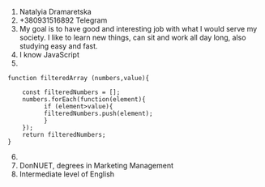 1. Natalyia Dramaretska
2. +380931516892 Telegram
3. My goal is to have good and interesting job with what I would serve my society. I like to learn new things, can sit and work all day long, also studying  easy and fast. 
4. I know JavaScript
5. 
```
function filteredArray (numbers,value){

    const filteredNumbers = [];
    numbers.forEach(function(element){
          if (element>value){
          filteredNumbers.push(element);
          }
    });
    return filteredNumbers;
}
```
6. 
7. DonNUET, degrees in Marketing Management 
8. Intermediate  level of English  
